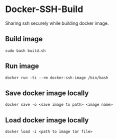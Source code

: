 # Docker-SSH-Build
Sharing ssh securely while building docker image.

## Build image
```
sudo bash build.sh
```

## Run image
```
docker run -ti --rm docker-ssh-image /bin/bash
```

## Save docker image locally
```
docker save -o <save image to path> <image name>
```
## Load docker image locally
```
docker load -i <path to image tar file>
```


